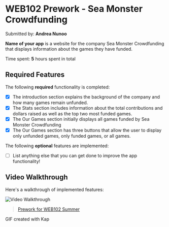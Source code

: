 # WEB102 Prework - Sea Monster Crowdfunding

Submitted by: **Andrea Nunoo**

**Name of your app** is a website for the company Sea Monster Crowdfunding that displays information about the games they have funded.

Time spent: **5** hours spent in total

## Required Features

The following **required** functionality is completed:

- [x] The introduction section explains the background of the company and how many games remain unfunded.
- [x] The Stats section includes information about the total contributions and dollars raised as well as the top two most funded games.
- [x] The Our Games section initially displays all games funded by Sea Monster Crowdfunding
- [x] The Our Games section has three buttons that allow the user to display only unfunded games, only funded games, or all games.

The following **optional** features are implemented:

- [ ] List anything else that you can get done to improve the app functionality!

## Video Walkthrough

Here's a walkthrough of implemented features:

<img src='https://imgur.com/a/YTtkX2h.gif' title='Video Walkthrough' width='' alt='Video Walkthrough' />
<blockquote class="imgur-embed-pub" lang="en" data-id="a/YTtkX2h"  ><a href="//imgur.com/a/YTtkX2h">Prework for WEB102 Summer </a></blockquote><script async src="//s.imgur.com/min/embed.js" charset="utf-8"></script>

<!-- Replace this with whatever GIF tool you used! -->

GIF created with Kap

<!-- Recommended tools:
[Kap](https://getkap.co/) for macOS

## Notes

Describe any challenges encountered while building the app.

## License

    Copyright [yyyy] [name of copyright owner]

    Licensed under the Apache License, Version 2.0 (the "License");
    you may not use this file except in compliance with the License.
    You may obtain a copy of the License at

        http://www.apache.org/licenses/LICENSE-2.0

    Unless required by applicable law or agreed to in writing, software
    distributed under the License is distributed on an "AS IS" BASIS,
    WITHOUT WARRANTIES OR CONDITIONS OF ANY KIND, either express or implied.
    See the License for the specific language governing permissions and
    limitations under the License.
